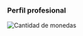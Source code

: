 ### Perfil profesional


![Cantidad de monedas](https://github.com/femunoz/AED/blob/main/images/foto_perfil.jpg?raw=1)





 